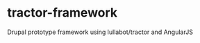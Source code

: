 tractor-framework
=================

Drupal prototype framework using lullabot/tractor and AngularJS
